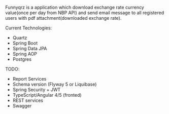 Funnyqrz is a application which download exchange rate currency value(once per day from NBP API) and send email message to all registered users with pdf attachment(downloaded exchange rate).  

Current Technologies:
- Quartz
- Spring Boot
- Spring Data JPA
- Spring AOP
- Postgres


TODO:
- Report Services
- Schema version (Flyway 5 or Liquibase)
- Spring Security + JWT
- TypeScript/Angular 4/5 (fronted)
- REST services
- Swagger
